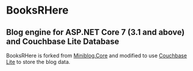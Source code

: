 # BooksRHere

## Blog engine for ASP.NET Core 7 (3.1 and above) and Couchbase Lite Database

BooksRHere is forked from [Miniblog.Core](https://github.com/madskristensen/Miniblog.Core) and modified to use [Couchbase Lite](https://github.com/couchbase/couchbase-lite-net) to store the blog data. 